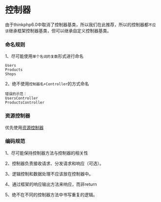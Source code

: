 # 控制器
由于thinkphp6.0中取消了控制器基类，所以我们在此推荐，所以的控制器都`不应该`继承框架控制器基类，但可以继承自定义控制器基类。
### 命名规则
1、尽可能使用`单个名词的复数`形式进行命名
```
Users
Products
Shops
```
2、绝不使用`控制器名+Controller`的方式命名
```
错误的示范：
UsersController
ProductsController
```
### 资源控制器
优先使用[资源控制器](https://www.kancloud.cn/manual/thinkphp5_1/353984)
### 编码规范

1、尽可能保持控制器方法与控制器的相关性

2、控制器负责接收请求、分发请求和响应（可选）。

3、逻辑控制和数据处理不应该放在控制器中。

4、通过框架的响应输出方法来响应，而非return

5、绝不在不同的控制器方法中书写重复的逻辑。
